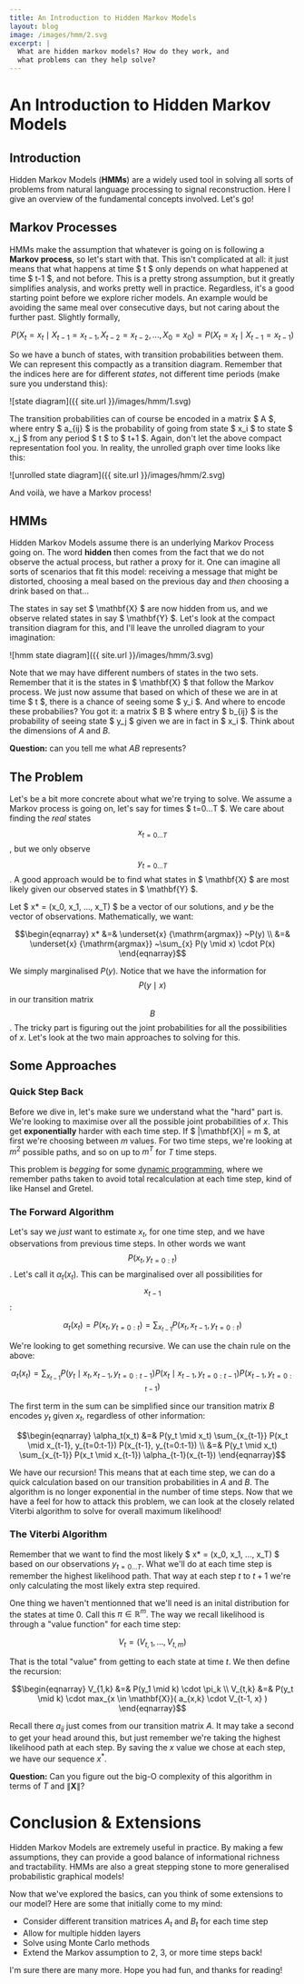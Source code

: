 ```yaml
---
title: An Introduction to Hidden Markov Models
layout: blog
image: /images/hmm/2.svg
excerpt: |
  What are hidden markov models? How do they work, and 
  what problems can they help solve?
---
```


# An Introduction to Hidden Markov Models

## Introduction

Hidden Markov Models (**HMMs**) are a widely used tool in solving all sorts of problems from natural language processing to signal reconstruction. Here I give an overview of the fundamental concepts involved. Let's go!

## Markov Processes

HMMs make the assumption that whatever is going on is following a **Markov process**, so let's start with that. This isn't complicated at all: it 
just means that what happens at time $ t $ only depends on what happened at time 
$ t-1 $, and not before. This is a pretty strong assumption, but it greatly simplifies 
analysis, and works pretty well in practice. Regardless, it's a good starting point before 
we explore richer models. An example would be avoiding the same meal over consecutive days, but not caring about the further past. Slightly formally,

$$
P(X_t = x_t \mid X_{t-1}=x_{t-1}, X_{t-2}=x_{t-2}, ..., X_0=x_0) = P(X_t = x_t \mid X_{t-1}=x_{t-1})
$$

So we have a bunch of states, with transition probabilities between them. We can represent 
this compactly as a transition diagram. Remember that the indices here are for different 
_states_, not different time periods (make sure you understand this):


![state diagram]({{ site.url }}/images/hmm/1.svg)


The transition probabilities can of course be encoded in a matrix $ A $, where entry 
$ a_{ij} $ is the probability of going from state $ x_i $ to state $ x_j $ from any 
period $ t $ to $ t+1 $. Again, don't let the above compact representation fool you. In reality, the unrolled graph over time looks like this:

![unrolled state diagram]({{ site.url }}/images/hmm/2.svg)

And voilà, we have a Markov process!

## HMMs

Hidden Markov Models assume there is an underlying Markov Process going on. The word 
**hidden** then comes from the fact that we do not observe the actual process, but rather 
a proxy for it. One can imagine all sorts of scenarios that fit this model: receiving a message that might be distorted, choosing a meal based on the previous day and _then_ choosing a drink based on that...

The states in say set $ \mathbf{X} $ are now hidden from us, and we observe related states 
in say $ \mathbf{Y} $. Let's look at the compact transition diagram for this, and I'll leave the unrolled diagram to your imagination:

![hmm state diagram]({{ site.url }}/images/hmm/3.svg)

Note that we may have different numbers of states in the two sets. Remember that it is the states in $ \mathbf{X} $ that follow the Markov process. We just now assume that 
based on which of these we are in at time $ t $, there is a chance of seeing some $ y_i $. 
And where to encode these probabilies? You got it: a matrix $ B $ where entry $ b_{ij} $ is the probability of seeing state $ y_j $ given we are in fact in $ x_i $. Think about the 
dimensions of $A$ and $B$.

**Question:** can you tell me what $AB$ represents? 

## The Problem

Let's be a bit more concrete about what we're trying to solve. We assume a Markov process 
is going on, let's say for times $ t=0...T $. We care about finding the _real_ states 
$$ x_{t=0...T} $$, but we only observe $$ y_{t=0...T} $$. A good approach would be to find 
what states in $ \mathbf{X} $ are most likely given our observed states in $ \mathbf{Y} $.

Let $ x* = (x_0, x_1, ..., x_T) $ be a vector of our solutions, and $y$ be the vector of 
observations. Mathematically, we want:

$$\begin{eqnarray}
x* &=& \underset{x} {\mathrm{argmax}} ~P(y) \\
&=& \underset{x} {\mathrm{argmax}} ~\sum_{x} P(y \mid x) \cdot P(x)
\end{eqnarray}$$

We simply marginalised $P(y)$. Notice that we have the information for
$$ P(y \mid x) $$ in our transition matrix $$ B $$. The tricky part is figuring out the joint probabilities for all the possibilities of $x$. Let's look at the two main approaches to solving for this.

## Some Approaches

### Quick Step Back

Before we dive in, let's make sure we understand what the "hard" part is. We're looking to 
maximise over all the possible joint probabilities of $x$. This get **exponentially** harder with each time step. If $ |\mathbf{X}| = m $, at first we're choosing between $m$ 
values. For two time steps, we're looking at $m^2$ possible paths, and so on up to $m^T$ for $T$ time steps.

This problem is _begging_ for some [dynamic programming](http://en.wikipedia.org/wiki/Dynamic_programming), where we remember paths taken to avoid total recalculation at each time step, kind of like Hansel and Gretel.

### The Forward Algorithm

Let's say we _just_ want to estimate $x_t$, for one time step, and we have observations from previous time steps. In other words we want $$P(x_t, y_{t=0:t})$$. Let's call it 
$\alpha_t(x_t)$. This can be marginalised over all possibilities for $$x_{t-1}$$:

$$ \alpha_t(x_t) = P(x_t, y_{t=0:t}) = \sum_{x_{t-1}} P(x_t, x_{t-1}, y_{t=0:t}) $$

We're looking to get something recursive. We can use the chain rule on the above:

$$ \alpha_t(x_t) = \sum_{x_{t-1}} P(y_t \mid x_t, x_{t-1}, y_{t=0:t-1})
P(x_t \mid x_{t-1}, y_{t=0:t-1}) P(x_{t-1}, y_{t=0:t-1})
 $$

The first term in the sum can be simplified since our transition matrix $B$ encodes $y_t$ 
given $x_t$, regardless of other information:

$$\begin{eqnarray}
\alpha_t(x_t) &=& P(y_t \mid x_t) \sum_{x_{t-1}} P(x_t \mid x_{t-1}, y_{t=0:t-1}) P(x_{t-1}, y_{t=0:t-1}) \\
&=& P(y_t \mid x_t) \sum_{x_{t-1}} P(x_t \mid x_{t-1}) \alpha_{t-1}(x_{t-1})
\end{eqnarray}$$

We have our recursion! This means that at each time step, we can do a quick calculation 
based on our transition probabilities in $A$ and $B$. The algorithm is no longer exponential in the number of time steps. Now that we have a feel for how to attack this problem, we can look at the closely related Viterbi algorithm to solve for overall maximum likelihood!

### The Viterbi Algorithm

Remember that we want to find the most likely $ x* = (x_0, x_1, ..., x_T) $ based on our observations $y_{t=0...T}$. What we'll do at each time step is remember the highest likelihood path. That way at each step $t$ to $t+1$ we're only calculating the most likely extra step required.

One thing we haven't mentionned that we'll need is an inital distribution for the states at time 0. Call this $\pi \in \mathbb{R}^m$. The way we recall likelihood is through a "value function" for each time step:

$$V_{t} = (V_{t,1}, ..., V_{t,m})$$

That is the total "value" from getting to each state at time $t$. We then define the recursion:

$$\begin{eqnarray}
V_{1,k} &=& P(y_1 \mid k) \cdot \pi_k \\
V_{t,k} &=& P(y_t \mid k) \cdot max_{x \in \mathbf{X}}( a_{x,k} \cdot V_{t-1, x} )
\end{eqnarray}$$

Recall there $a_{ij}$ just comes from our transition matrix $A$. It may take a second to get your head around this, but just remember we're taking the highest likelihood path at each step. By saving the $x$ value we chose at each step, we have our sequence $x^*$.

**Question:** Can you figure out the big-O complexity of this algorithm in terms of $T$ and $\|\mathbf{X}\|$?

# Conclusion & Extensions

Hidden Markov Models are extremely useful in practice. By making a few assumptions, they can provide a good balance of informational richness and tractability. HMMs are also a great stepping stone to more generalised probabilistic graphical models!

Now that we've explored the basics, can you think of some extensions to our model? Here are some that initially come to my mind:

- Consider different transition matrices $A_t$ and $B_t$ for each time step
- Allow for multiple hidden layers
- Solve using Monte Carlo methods
- Extend the Markov assumption to 2, 3, or more time steps back!

I'm sure there are many more. Hope you had fun, and thanks for reading!